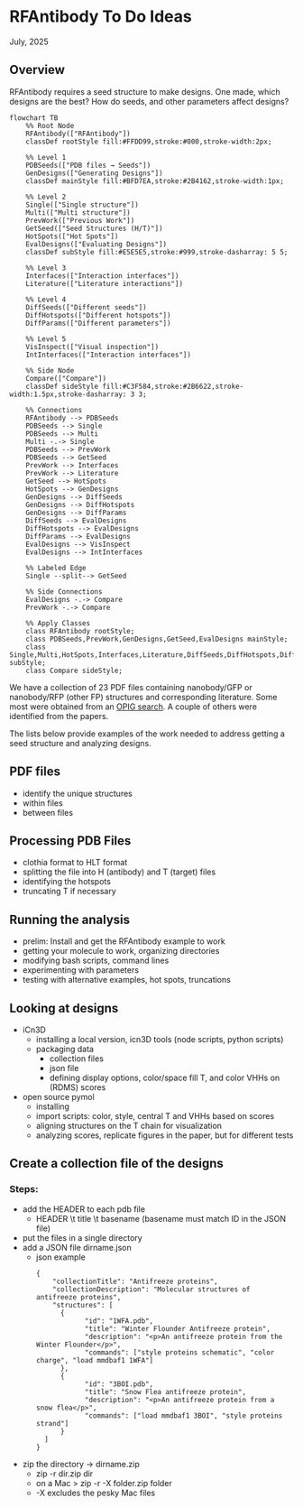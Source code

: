 # RFAntibody To Do Ideas
July, 2025

## Overview
RFAntibody requires a seed structure to make designs. One made, which designs are the best? How do seeds, and other parameters affect designs? 

```mermaid
flowchart TB
    %% Root Node
    RFAntibody(["RFAntibody"])
    classDef rootStyle fill:#FFDD99,stroke:#000,stroke-width:2px;

    %% Level 1
    PDBSeeds(["PDB files → Seeds"])
    GenDesigns(["Generating Designs"])
    classDef mainStyle fill:#BFD7EA,stroke:#2B4162,stroke-width:1px;

    %% Level 2
    Single(["Single structure"])
    Multi(["Multi structure"])
    PrevWork(["Previous Work"])
    GetSeed(["Seed Structures (H/T)"])
    HotSpots(["Hot Spots"])
    EvalDesigns(["Evaluating Designs"])
    classDef subStyle fill:#E5E5E5,stroke:#999,stroke-dasharray: 5 5;

    %% Level 3
    Interfaces(["Interaction interfaces"])
    Literature(["Literature interactions"])

    %% Level 4
    DiffSeeds(["Different seeds"])
    DiffHotspots(["Different hotspots"])
    DiffParams(["Different parameters"])
    
    %% Level 5
    VisInspect(["Visual inspection"])
    IntInterfaces(["Interaction interfaces"])

    %% Side Node
    Compare(["Compare"])
    classDef sideStyle fill:#C3F584,stroke:#2B6622,stroke-width:1.5px,stroke-dasharray: 3 3;

    %% Connections
    RFAntibody --> PDBSeeds
    PDBSeeds --> Single
    PDBSeeds --> Multi
    Multi -.-> Single
    PDBSeeds --> PrevWork
    PDBSeeds --> GetSeed
    PrevWork --> Interfaces
    PrevWork --> Literature
    GetSeed --> HotSpots
    HotSpots --> GenDesigns
    GenDesigns --> DiffSeeds
    GenDesigns --> DiffHotspots
    GenDesigns --> DiffParams
    DiffSeeds --> EvalDesigns
    DiffHotspots --> EvalDesigns
    DiffParams --> EvalDesigns
    EvalDesigns --> VisInspect
    EvalDesigns --> IntInterfaces

    %% Labeled Edge
    Single --split--> GetSeed

    %% Side Connections
    EvalDesigns -.-> Compare
    PrevWork -.-> Compare

    %% Apply Classes
    class RFAntibody rootStyle;
    class PDBSeeds,PrevWork,GenDesigns,GetSeed,EvalDesigns mainStyle;
    class Single,Multi,HotSpots,Interfaces,Literature,DiffSeeds,DiffHotspots,DiffParams,VisInspect,IntInterfaces subStyle;
    class Compare sideStyle;
```

We have a collection of 23 PDF files containing nanobody/GFP or nanobody/RFP (other FP) structures and corresponding literature. Some most were obtained from an [OPIG search](https://opig.stats.ox.ac.uk/webapps/sabdab-sabpred/sabdab/search/?ABtype=All&method=All&species=All&resolution=&rfactor=&antigen=All&ltype=All&constantregion=All&affinity=All&isin_covabdab=All&isin_therasabdab=All&chothiapos=&restype=ALA&field_0=Antigens&keyword_0=green+fluorescent+protein). A couple of others were identified from the papers. 

The lists below provide examples of the work needed to address getting a seed structure and analyzing designs.  

## PDF files
- identify the unique structures
- within files
- between files
  
## Processing PDB Files
- clothia format to HLT format
- splitting the file into H (antibody) and T (target) files
- identifying the hotspots
- truncating T if necessary

 ## Running the analysis
 - prelim: Install and get the RFAntibody example to work
 - getting your molecule to work, organizing directories
 - modifying bash scripts, command lines
 - experimenting with parameters
 - testing with alternative examples, hot spots, truncations 

 ## Looking at designs
 - iCn3D
   * installing a local version, icn3D tools (node scripts, python scripts)
   * packaging data
     * collection files
     * json file
     * defining display options, color/space fill T, and color VHHs on (RDMS) scores  
 - open source pymol
   * installing
   * import scripts: color, style, central T and VHHs based on scores
   * aligning structures on the T chain for visualization
   * analyzing scores, replicate figures in the paper, but for different tests

## Create a collection file of the designs  
### Steps:  
- add the HEADER to each pdb file
  * HEADER \t title \t basename (basename must match ID in the JSON file)  
- put the files in a single directory  
- add a JSON file dirname.json
  * json example
    ```
    {
        "collectionTitle": "Antifreeze proteins",
        "collectionDescription": "Molecular structures of antifreeze proteins",
        "structures": [
          {
                "id": "1WFA.pdb",
                "title": "Winter Flounder Antifreeze protein",
                "description": "<p>An antifreeze protein from the Winter Flounder</p>",
                "commands": ["style proteins schematic", "color charge", "load mmdbaf1 1WFA"]
          },
          {
                "id": "3BOI.pdb",
                "title": "Snow Flea antifreeze protein",
                "description": "<p>An antifreeze protein from a snow flea</p>",
                "commands": ["load mmdbaf1 3BOI", "style proteins strand"]
          }
      ]
    }
  
- zip the directory -> dirname.zip
  * zip -r dir.zip dir
  * on a Mac > zip -r -X folder.zip folder
  * -X excludes the pesky Mac files
